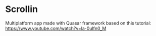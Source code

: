 # Scrollin
Multiplatform app made with Quasar framework based on this tutorial: https://www.youtube.com/watch?v=la-0ulfn0_M
